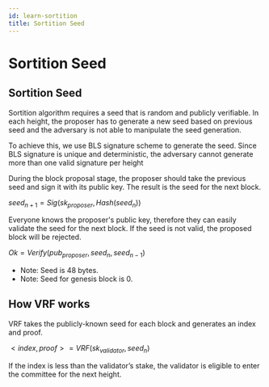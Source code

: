 ```yaml
---
id: learn-sortition
title: Sortition Seed
---
```


# Sortition Seed

## Sortition Seed

Sortition algorithm requires a seed that is random and publicly verifiable. In each height, the
proposer has to generate a new seed based on previous seed and the adversary is not able to
manipulate the seed generation.

To achieve this, we use BLS signature scheme to generate the seed. Since BLS signature is unique and
deterministic, the adversary cannot generate more than one valid signature per height

During the block proposal stage, the proposer should take the previous seed and sign it with its
public key. The result is the seed for the next block.

$seed_{n+1}=Sig(sk_{proposer}, Hash(seed_{n}))$

Everyone knows the proposer's public key, therefore they can easily validate the seed for the next
block. If the seed is not valid, the proposed block will be rejected.

$Ok=Verify(pub_{proposer}, seed_{n}, seed_{n-1})$

- Note: Seed is 48 bytes.
- Note: Seed for genesis block is 0.

## How VRF works

VRF takes the publicly-known seed for each block and generates an index and proof.

$<index, proof>=VRF(sk_{validator}, seed_{n})$

If the index is less than the validator’s stake, the validator is eligible to enter the committee
for the next height.
